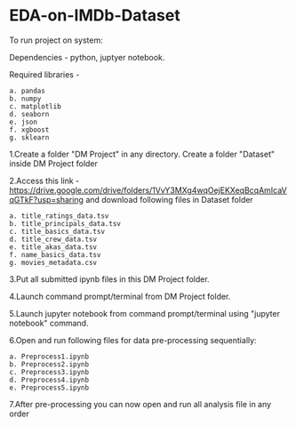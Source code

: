 # EDA-on-IMDb-Dataset

To run project on system:

Dependencies - python, juptyer notebook.

Required libraries -
    
    a. pandas
    b. numpy
    c. matplotlib
    d. seaborn
    e. json
    f. xgboost
    g. sklearn

1.Create a folder "DM Project" in any directory. Create a folder "Dataset" inside DM Project folder

2.Access this link - https://drive.google.com/drive/folders/1VvY3MXg4wqOejEKXeqBcqAmIcaVqGTkF?usp=sharing and download following files in Dataset folder
    
    a. title_ratings_data.tsv
    b. title_principals_data.tsv
    c. title_basics_data.tsv
    d. title_crew_data.tsv
    e. title_akas_data.tsv
    f. name_basics_data.tsv
    g. movies_metadata.csv

3.Put all submitted ipynb files in this DM Project folder.

4.Launch command prompt/terminal from DM Project folder.

5.Launch jupyter notebook from command prompt/terminal using "jupyter notebook" command.

6.Open and run following files for data pre-processing sequentially:

    a. Preprocess1.ipynb
    b. Preprocess2.ipynb
    c. Preprocess3.ipynb
    d. Preprocess4.ipynb
    e. Preprocess5.ipynb
    
7.After pre-processing you can now open and run all analysis file in any order
